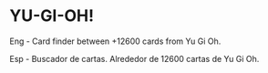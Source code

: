 # YU-GI-OH!

Eng - Card finder between +12600 cards from Yu Gi Oh.

Esp - Buscador de cartas. Alrededor de 12600 cartas de Yu Gi Oh.
